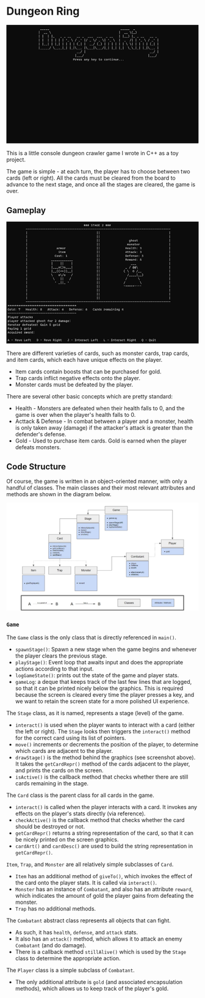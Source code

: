# Dungeon Ring

![Game title screen](titlescreen.jpg)

This is a little console dungeon crawler game I wrote in C++ as a toy project.

The game is simple - at each turn, the player has to choose between two cards (left or right). All the cards must be cleared from the board to advance to the next stage, and once all the stages are cleared, the game is over.

## Gameplay

![Screenshot](screenshot.jpg)

There are different varieties of cards, such as monster cards, trap cards, and item cards, which each have unique effects on the player.
* Item cards contain boosts that can be purchased for gold.
* Trap cards inflict negative effects onto the player.
* Monster cards must be defeated by the player.

There are several other basic concepts which are pretty standard:
* Health - Monsters are defeated when their health falls to 0, and the game is over when the player's health falls to 0.
* Acttack & Defense - In combat between a player and a monster, health is only taken away (damage) if the attacker's attack is greater than the defender's defense.
* Gold - Used to purchase item cards. Gold is earned when the player defeats monsters.

## Code Structure

Of course, the game is written in an object-oriented manner, with only a handful of classes. The main classes and their most relevant attributes and methods are shown in the diagram below.

![Classes](classes.jpg)

### `Game`

The `Game` class is the only class that is directly referenced in `main()`. 
* `spawnStage()`: Spawn a new stage when the game begins and whenever the player clears the previous stage.
* `playStage()`: Event loop that awaits input and does the appropriate actions according to that input.
* `logGameState()`: prints out the state of the game and player stats.
* `gameLog`: a deque that keeps track of the last few lines that are logged, so that it can be printed nicely below the graphics. This is required because the screen is cleared every time the player presses a key, and we want to retain the screen state for a more polished UI experience.

The `Stage` class, as it is named, represents a stage (level) of the game.
* `interact()` is used when the player wants to interact with a card (either the left or right). The `Stage` looks then triggers the `interact()` method for the correct card using its list of pointers.
* `move()` increments or decrements the position of the player, to determine which cards are adjacent to the player.
* `drawStage()` is the method behind the graphics (see screenshot above). It takes the `getCardRepr()` method of the cards adjacent to the player, and prints the cards on the screen.
* `isActive()` is the callback method that checks whether there are still cards remaining in the stage.

The `Card` class is the parent class for all cards in the game.
* `interact()` is called when the player interacts with a card. It invokes any effects on the player's stats directly (via reference).
* `checkActive()` is the callback method that checks whether the card should be destroyed or not.
* `getCardRepr()` returns a string representation of the card, so that it can be nicely printed on the screen graphics.
* `cardArt()` and `cardDesc()` are used to build the string representation in `getCardRepr()`.

`Item`, `Trap`, and `Monster` are all relatively simple subclasses of `Card`.
* `Item` has an additional method of `giveTo()`, which invokes the effect of the card onto the player stats. It is called via `interact()`.
* `Monster` has an instance of `Combatant`, and also has an attribute `reward`, which indicates the amount of gold the player gains from defeating the monster.
* `Trap` has no additional methods.

The `Combatant` abstract class represents all objects that can fight.
* As such, it has `health`, `defense`, and `attack` stats.
* It also has an `attack()` method, which allows it to attack an enemy `Combatant` (and do damage).
* There is a callback method `stillAlive()` which is used by the `Stage` class to determine the appropriate action.

The `Player` class is a simple subclass of `Combatant`.
* The only additional attribute is `gold` (and associated encapsulation methods), which allows us to keep track of the player's gold.
